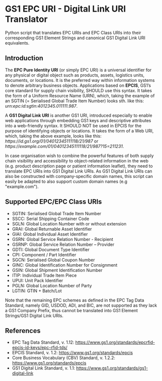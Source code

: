 # GS1 EPC URI - Digital Link URI Translator
Python script that translates EPC URIs and EPC Class URIs into their corresponding GS1 Element Strings and canonical GS1 Digital Link URI equivalents. 

## Introduction  
The **EPC Pure Identity URI** (or simply EPC URI) is a universal identifier for any physical or digital object such as products, assets, logistics units, documents, or locations. It is the preferred way within information systems to denote arbitrary business objects. Applications based on **EPCIS**, GS1’s core standard for supply chain visibility, SHOULD use this syntax. It takes the form of a Uniform Resource Name (URN), which, taking the example of an SGTIN (= Serialised Global Trade Item Number) looks sth. like this: <i>urn:epc:<i>id</i>:sgtin:4012345.011111.987</i>. 

A **GS1 Digital Link URI** is another GS1 URI, introduced especially to enable web applications through embedding GS1 keys and descriptive attributes into a web-friendly syntax. It SHOULD NOT be used in EPCIS for the purpose of identifying objects or locations. It takes the form of a Web URI, which, taking the above example, looks like this: <i><i>https</i>://id.gs1.org/01/04012345111118/21/987</i> or <i><i>https</i>://example.com/01/04012345111118/21/987?15=211231</i>. 

In case organisation wish to combine the powerful features of both supply chain visibility and accessibility to object-related information in the web (e.g. product description page or patient information leaflet), they need to translate EPC URIs into GS1 Digital Link URIs. As GS1 Digital Link URIs can also be constructed with company-specific domain names, this script can easily be adapted to also support custom domain names (e.g "example.com"). 

## Supported EPC/EPC Class URIs
+ SGTIN:  Serialised Global Trade Item Number
+ SSCC:   Serial Shipping Container Code
+ SGLN:   Global Location Number with or without extension 
+ GRAI:   Global Returnable Asset Identifier
+ GIAI:   Global Individual Asset Identifier
+ GSRN:   Global Service Relation Number - Recipient
+ GSRNP:  Global Service Relation Number – Provider
+ GDTI:   Global Document Type Identifier 
+ CPI:    Component / Part Identifier
+ SGCN:   Serialised Global Coupon Number
+ GINC:   Global Identification Number for Consignment
+ GSIN:   Global Shipment Identification Number
+ ITIP:   Individual Trade Item Piece  
+ UPUI:   Unit Pack Identifier
+ PGLN:   Global Location Number of Party 
+ LGTIN:  GTIN + Batch/Lot

Note that the remaining EPC schemes as defined in the EPC Tag Data Standard, namely GID, USDOD, ADI, and BIC, are not supported as they lack a GS1 Company Prefix, thus cannot be translated into GS1 Element Strings/GS1 Digital Link URIs. 

## References
* EPC Tag Data Standard, v. 1.12: https://www.gs1.org/standards/epcrfid-epcis-id-keys/epc-rfid-tds/
* EPCIS Standard, v. 1.2: https://www.gs1.org/standards/epcis
* Core Business Vocabulary (CBV) Standard, v. 1.2.2: https://www.gs1.org/standards/epcis
* GS1 Digital Link Standard, v. 1.1: https://www.gs1.org/standards/gs1-digital-link
